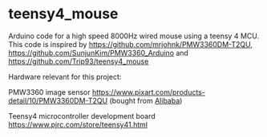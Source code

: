 # teensy4_mouse
Arduino code for a high speed 8000Hz wired mouse using a teensy 4 MCU. 
This code is inspired by https://github.com/mrjohnk/PMW3360DM-T2QU, https://github.com/SunjunKim/PMW3360_Arduino and https://github.com/Trip93/teensy4_mouse


Hardware relevant for this project:

PMW3360 image sensor https://www.pixart.com/products-detail/10/PMW3360DM-T2QU (bought from [Alibaba](https://aliexpi.com/3WCq))

Teensy4 microcontroller development board [https://www.pjrc.com/store/teensy41.html ](https://www.pjrc.com/store/teensy41.html)
